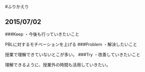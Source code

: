 #ふりかえり

## 2015/07/02

###Keep
・今後も行っていきたいこと


PBLに対するモチベーションを上げる
###Problem
・解決したいこと


授業で理解できていないとこが多い。
###Try
・改善していきたいこと


理解できるように、授業外の時間も活用していきたい。
